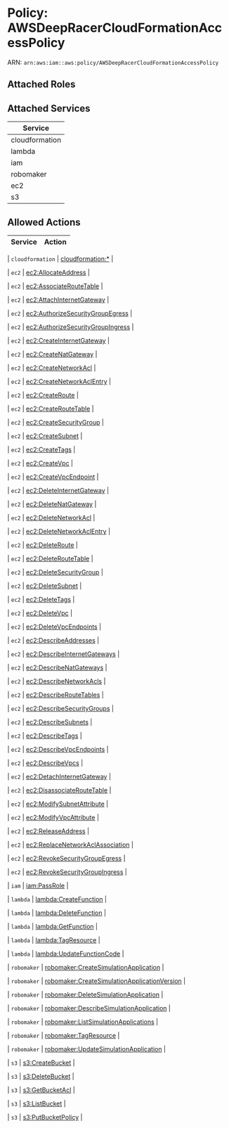 # Policy: AWSDeepRacerCloudFormationAccessPolicy

ARN: `arn:aws:iam::aws:policy/AWSDeepRacerCloudFormationAccessPolicy`

## Attached Roles

## Attached Services

| Service |
|---------|
| cloudformation |
| lambda |
| iam |
| robomaker |
| ec2 |
| s3 |

## Allowed Actions

| Service | Action |
|:-------:|--------|

| `cloudformation` | [cloudformation:*](../actions.md#cloudformation:all) |

| `ec2` | [ec2:AllocateAddress](../actions.md#ec2:allocateaddress) |

| `ec2` | [ec2:AssociateRouteTable](../actions.md#ec2:associateroutetable) |

| `ec2` | [ec2:AttachInternetGateway](../actions.md#ec2:attachinternetgateway) |

| `ec2` | [ec2:AuthorizeSecurityGroupEgress](../actions.md#ec2:authorizesecuritygroupegress) |

| `ec2` | [ec2:AuthorizeSecurityGroupIngress](../actions.md#ec2:authorizesecuritygroupingress) |

| `ec2` | [ec2:CreateInternetGateway](../actions.md#ec2:createinternetgateway) |

| `ec2` | [ec2:CreateNatGateway](../actions.md#ec2:createnatgateway) |

| `ec2` | [ec2:CreateNetworkAcl](../actions.md#ec2:createnetworkacl) |

| `ec2` | [ec2:CreateNetworkAclEntry](../actions.md#ec2:createnetworkaclentry) |

| `ec2` | [ec2:CreateRoute](../actions.md#ec2:createroute) |

| `ec2` | [ec2:CreateRouteTable](../actions.md#ec2:createroutetable) |

| `ec2` | [ec2:CreateSecurityGroup](../actions.md#ec2:createsecuritygroup) |

| `ec2` | [ec2:CreateSubnet](../actions.md#ec2:createsubnet) |

| `ec2` | [ec2:CreateTags](../actions.md#ec2:createtags) |

| `ec2` | [ec2:CreateVpc](../actions.md#ec2:createvpc) |

| `ec2` | [ec2:CreateVpcEndpoint](../actions.md#ec2:createvpcendpoint) |

| `ec2` | [ec2:DeleteInternetGateway](../actions.md#ec2:deleteinternetgateway) |

| `ec2` | [ec2:DeleteNatGateway](../actions.md#ec2:deletenatgateway) |

| `ec2` | [ec2:DeleteNetworkAcl](../actions.md#ec2:deletenetworkacl) |

| `ec2` | [ec2:DeleteNetworkAclEntry](../actions.md#ec2:deletenetworkaclentry) |

| `ec2` | [ec2:DeleteRoute](../actions.md#ec2:deleteroute) |

| `ec2` | [ec2:DeleteRouteTable](../actions.md#ec2:deleteroutetable) |

| `ec2` | [ec2:DeleteSecurityGroup](../actions.md#ec2:deletesecuritygroup) |

| `ec2` | [ec2:DeleteSubnet](../actions.md#ec2:deletesubnet) |

| `ec2` | [ec2:DeleteTags](../actions.md#ec2:deletetags) |

| `ec2` | [ec2:DeleteVpc](../actions.md#ec2:deletevpc) |

| `ec2` | [ec2:DeleteVpcEndpoints](../actions.md#ec2:deletevpcendpoints) |

| `ec2` | [ec2:DescribeAddresses](../actions.md#ec2:describeaddresses) |

| `ec2` | [ec2:DescribeInternetGateways](../actions.md#ec2:describeinternetgateways) |

| `ec2` | [ec2:DescribeNatGateways](../actions.md#ec2:describenatgateways) |

| `ec2` | [ec2:DescribeNetworkAcls](../actions.md#ec2:describenetworkacls) |

| `ec2` | [ec2:DescribeRouteTables](../actions.md#ec2:describeroutetables) |

| `ec2` | [ec2:DescribeSecurityGroups](../actions.md#ec2:describesecuritygroups) |

| `ec2` | [ec2:DescribeSubnets](../actions.md#ec2:describesubnets) |

| `ec2` | [ec2:DescribeTags](../actions.md#ec2:describetags) |

| `ec2` | [ec2:DescribeVpcEndpoints](../actions.md#ec2:describevpcendpoints) |

| `ec2` | [ec2:DescribeVpcs](../actions.md#ec2:describevpcs) |

| `ec2` | [ec2:DetachInternetGateway](../actions.md#ec2:detachinternetgateway) |

| `ec2` | [ec2:DisassociateRouteTable](../actions.md#ec2:disassociateroutetable) |

| `ec2` | [ec2:ModifySubnetAttribute](../actions.md#ec2:modifysubnetattribute) |

| `ec2` | [ec2:ModifyVpcAttribute](../actions.md#ec2:modifyvpcattribute) |

| `ec2` | [ec2:ReleaseAddress](../actions.md#ec2:releaseaddress) |

| `ec2` | [ec2:ReplaceNetworkAclAssociation](../actions.md#ec2:replacenetworkaclassociation) |

| `ec2` | [ec2:RevokeSecurityGroupEgress](../actions.md#ec2:revokesecuritygroupegress) |

| `ec2` | [ec2:RevokeSecurityGroupIngress](../actions.md#ec2:revokesecuritygroupingress) |

| `iam` | [iam:PassRole](../actions.md#iam:passrole) |

| `lambda` | [lambda:CreateFunction](../actions.md#lambda:createfunction) |

| `lambda` | [lambda:DeleteFunction](../actions.md#lambda:deletefunction) |

| `lambda` | [lambda:GetFunction](../actions.md#lambda:getfunction) |

| `lambda` | [lambda:TagResource](../actions.md#lambda:tagresource) |

| `lambda` | [lambda:UpdateFunctionCode](../actions.md#lambda:updatefunctioncode) |

| `robomaker` | [robomaker:CreateSimulationApplication](../actions.md#robomaker:createsimulationapplication) |

| `robomaker` | [robomaker:CreateSimulationApplicationVersion](../actions.md#robomaker:createsimulationapplicationversion) |

| `robomaker` | [robomaker:DeleteSimulationApplication](../actions.md#robomaker:deletesimulationapplication) |

| `robomaker` | [robomaker:DescribeSimulationApplication](../actions.md#robomaker:describesimulationapplication) |

| `robomaker` | [robomaker:ListSimulationApplications](../actions.md#robomaker:listsimulationapplications) |

| `robomaker` | [robomaker:TagResource](../actions.md#robomaker:tagresource) |

| `robomaker` | [robomaker:UpdateSimulationApplication](../actions.md#robomaker:updatesimulationapplication) |

| `s3` | [s3:CreateBucket](../actions.md#s3:createbucket) |

| `s3` | [s3:DeleteBucket](../actions.md#s3:deletebucket) |

| `s3` | [s3:GetBucketAcl](../actions.md#s3:getbucketacl) |

| `s3` | [s3:ListBucket](../actions.md#s3:listbucket) |

| `s3` | [s3:PutBucketPolicy](../actions.md#s3:putbucketpolicy) |

